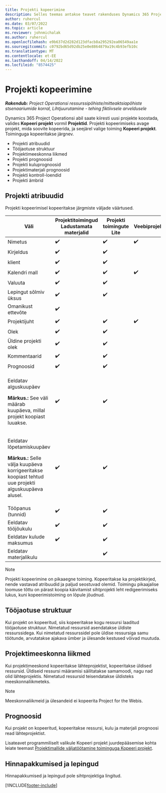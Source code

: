 ```yaml
---
title: Projekti kopeerimine
description: Selles teemas antakse teavet rakenduses Dynamics 365 Project Operations projektide kopeerimise kohta.
author: ruhercul
ms.date: 03/07/2022
ms.topic: article
ms.reviewer: johnmichalak
ms.author: ruhercul
ms.openlocfilehash: e9b637d2d282d123dfacb8a295292ea06549aa1e
ms.sourcegitcommit: c0792bd65d92db25e0e8864879a19c4b93efb10c
ms.translationtype: MT
ms.contentlocale: et-EE
ms.lasthandoff: 04/14/2022
ms.locfileid: "8574425"
---
```

# <a name="copy-a-project"></a>Projekti kopeerimine

_**Rakendub:** Project Operationsi ressurssipõhiste/mitteaktsiapõhiste stsenaariumide korral,  Lihtjuurutamine - tehing fiktiivsele arveldusele_

Dynamics 365 Project Operationsi abil saate kiiresti uusi projekte koostada, valides **Kopeeri projekt** vormil **Projektid**. Projekti kopeerimiseks avage projekt, mida soovite kopeerida, ja seejärel valige toiming **Kopeeri projekt**. Toiminguga kopeeritakse järgnev.

- Projekti atribuudid 
- Tööjaotuse struktuur
- Projektimeeskonna liikmed
- Projekti prognoosid
- Projekti kuluprognoosid
- Projektimaterjali prognoosid
- Projekti kontroll-loendid
- Projekti ämbrid

## <a name="project-properties"></a>Projekti atribuudid

Projekti kopeerimisel kopeeritakse järgmiste väljade väärtused.

| Väli | Projektitoimingud Ladustamata materjalid | Projekti toimingute Lite | Veebiprojekt |
|-------|------------------------------------------|-------------------------|---------------------|
| Nimetus | :heavy_check_mark: | :heavy_check_mark: | :heavy_check_mark: |
| Kirjeldus | :heavy_check_mark: | :heavy_check_mark: | |
| klient | :heavy_check_mark: | :heavy_check_mark: | |
| Kalendri mall | :heavy_check_mark: | :heavy_check_mark: | :heavy_check_mark: |
| Valuuta | :heavy_check_mark: | :heavy_check_mark: | |
| Lepingut sõlmiv üksus | :heavy_check_mark: | :heavy_check_mark: | |
| Omanikust ettevõte | :heavy_check_mark: | | |
| Projektijuht | :heavy_check_mark: | :heavy_check_mark: | :heavy_check_mark: |
| Olek | :heavy_check_mark: | :heavy_check_mark: | |
| Üldine projekti olek | :heavy_check_mark: | :heavy_check_mark: | |
| Kommentaarid | :heavy_check_mark: | :heavy_check_mark: | |
| Prognoosid | :heavy_check_mark: | :heavy_check_mark: | |
| <p>Eeldatav alguskuupäev</p><p><strong>Märkus.:</strong> See väli määrab kuupäeva, millal projekt koopiast luuakse. | :heavy_check_mark: | :heavy_check_mark: | |
| <p>Eeldatav lõpetamiskuupäev</p><p><strong>Märkus.:</strong> Selle välja kuupäeva korrigeeritakse koopiast tehtud uue projekti alguskuupäeva alusel.</p> | :heavy_check_mark: | :heavy_check_mark: | |
| Tööpanus (tunnid) | :heavy_check_mark: | :heavy_check_mark: | |
| Eeldatav tööjõukulu | :heavy_check_mark: | :heavy_check_mark: | |
| Eeldatav kulude maksumus | :heavy_check_mark: | :heavy_check_mark: | |
| Eeldatav materjalikulu | | :heavy_check_mark: | |

> [!NOTE]
> Projekti kopeerimine on pikaaegne toiming. Kopeeritakse ka projektikirjed, nende vastavad atribuudid ja paljud seostuvad olemid. Toimingu pikaajalise loomuse tõttu on pärast koopia käivitamist sihtprojekti leht redigeerimiseks lukus, kuni kopeerimistoiming on lõpule jõudnud.

## <a name="work-breakdown-structure"></a>Tööjaotuse struktuur

Kui projekt on kopeeritud, siis kopeeritakse kogu ressursi laaditud tööjaotuse struktuur. Nimetatud ressursid asendatakse üldiste ressurssidega. Kui nimetatud ressurssidel pole üldise ressursiga samu töötunde, arvutatakse ajakava ümber ja ülesande kestused võivad muutuda.

## <a name="project-team-members"></a>Projektimeeskonna liikmed

Kui projektimeeskond kopeeritakse lähteprojektist, kopeeritakse üldised ressursid. Üldiseid ressursi määramisi säilitatakse samamoodi, nagu nad olid lähteprojektis. Nimetatud ressursid teisendatakse üldisteks meeskonnaliikmeteks.

> [!NOTE]
> Meeskonnaliikmeid ja ülesandeid ei kopeerita Project for the Webis.

## <a name="estimates"></a>Prognoosid

Kui projekt on kopeeritud, kopeeritakse ressursi, kulu ja materjali prognoosi read lähteprojektist. 

Lisateavet programmiliselt valikule Kopeeri projekt juurdepääsemise kohta leiate teemast [Projektimallide väljatöötamine toiminguga Kopeeri projekt](dev-copy-project.md).

## <a name="quotes-and-contracts"></a>Hinnapakkumised ja lepingud

Hinnapakkumised ja lepingud pole sihtprojektiga lingitud.

[!INCLUDE[footer-include](../includes/footer-banner.md)]
